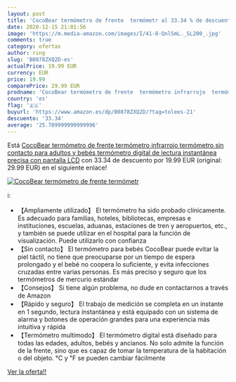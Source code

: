 ```yaml
---
layout: post
title: 'CocoBear termómetro de frente  termómetr al 33.34 % de descuento'
date: 2020-12-15 21:01:56
image: 'https://m.media-amazon.com/images/I/41-8-QnlSmL._SL200_.jpg'
comments: true
category: ofertas
author: ring
slug: 'B0878ZXQ2D-es'
actualPrice: 19.99 EUR
currency: EUR
price: 19.99
comparePrice: 29.99 EUR
prodname: 'CocoBear termómetro de frente  termómetro infrarrojo  termómetro sin contacto para adultos y bebés  termómetro digital de lectura instantánea precisa con pantalla LCD'
country: 'es'
flag: '🇪🇸'
buyurl: 'https://www.amazon.es/dp/B0878ZXQ2D/?tag=tolees-21'
descuento: '33.34'
average: '25.789999999999996'
---
```


Está [CocoBear termómetro de frente  termómetro infrarrojo  termómetro sin contacto para adultos y bebés  termómetro digital de lectura instantánea precisa con pantalla LCD](https://www.amazon.es/dp/B0878ZXQ2D/?tag=tolees-21) con 33.34 de descuento por 19.99 EUR (original: 29.99 EUR) en el siguiente enlace!

[![CocoBear termómetro de frente  termómetr](https://m.media-amazon.com/images/I/41-8-QnlSmL._SL200_.jpg)](https://www.amazon.es/dp/B0878ZXQ2D/?tag=tolees-21)

ℹ️:

- 【Ampliamente utilizado】 El termómetro ha sido probado clínicamente. Es adecuado para familias, hoteles, bibliotecas, empresas e instituciones, escuelas, aduanas, estaciones de tren y aeropuertos, etc., y también se puede utilizar en el hospital para la función de visualización. Puede utilizarlo con confianza
- 【Sin contacto】 El termómetro para bebés CocoBear puede evitar la piel táctil, no tiene que preocuparse por un tiempo de espera prolongado y el bebé no coopera lo suficiente, y evita infecciones cruzadas entre varias personas. Es más preciso y seguro que los termómetros de mercurio estándar
- 【Consejos】 Si tiene algún problema, no dude en contactarnos a través de Amazon
- 【Rápido y seguro】 El trabajo de medición se completa en un instante en 1 segundo, lectura instantánea y está equipado con un sistema de alarma y botones de operación grandes para una experiencia más intuitiva y rápida
- 【Termómetro multimodo】 El termómetro digital está diseñado para todas las edades, adultos, bebés y ancianos. No solo admite la función de la frente, sino que es capaz de tomar la temperatura de la habitación o del objeto. ℃ y ℉ se pueden cambiar fácilmente

[Ver la oferta!!](https://www.amazon.es/dp/B0878ZXQ2D/?tag=tolees-21)
